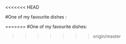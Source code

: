 <<<<<<< HEAD

#One of my favourite dishes : 


=======
#One of my favourite dishes: 
>>>>>>> origin/master

